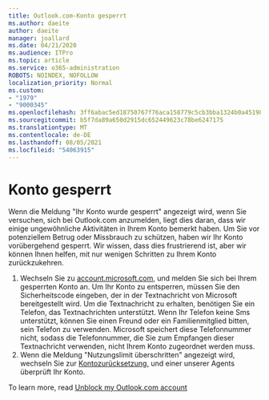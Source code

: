```yaml
---
title: Outlook.com-Konto gesperrt
ms.author: daeite
author: daeite
manager: joallard
ms.date: 04/21/2020
ms.audience: ITPro
ms.topic: article
ms.service: o365-administration
ROBOTS: NOINDEX, NOFOLLOW
localization_priority: Normal
ms.custom:
- "1979"
- "9000345"
ms.openlocfilehash: 3ff6abac5ed18750767f76aca158779c5cb3bba1324b0a451987cc37b4b0e239
ms.sourcegitcommit: b5f7da89a650d2915dc652449623c78be6247175
ms.translationtype: MT
ms.contentlocale: de-DE
ms.lasthandoff: 08/05/2021
ms.locfileid: "54063915"
---
```

# <a name="account-locked"></a>Konto gesperrt

Wenn die Meldung "Ihr Konto wurde gesperrt" angezeigt wird, wenn Sie versuchen, sich bei Outlook.com anzumelden, liegt dies daran, dass wir einige ungewöhnliche Aktivitäten in Ihrem Konto bemerkt haben. Um Sie vor potenziellem Betrug oder Missbrauch zu schützen, haben wir Ihr Konto vorübergehend gesperrt. Wir wissen, dass dies frustrierend ist, aber wir können Ihnen helfen, mit nur wenigen Schritten zu Ihrem Konto zurückzukehren.

1. Wechseln Sie zu [account.microsoft.com,](https://go.microsoft.com/fwlink/?linkid=2090484) und melden Sie sich bei Ihrem gesperrten Konto an. Um Ihr Konto zu entsperren, müssen Sie den Sicherheitscode eingeben, der in der Textnachricht von Microsoft bereitgestellt wird. Um die Textnachricht zu erhalten, benötigen Sie ein Telefon, das Textnachrichten unterstützt. Wenn Ihr Telefon keine Sms unterstützt, können Sie einen Freund oder ein Familienmitglied bitten, sein Telefon zu verwenden. Microsoft speichert diese Telefonnummer nicht, sodass die Telefonnummer, die Sie zum Empfangen dieser Textnachricht verwenden, nicht Ihrem Konto zugeordnet werden muss.
2. Wenn die Meldung "Nutzungslimit überschritten" angezeigt wird, wechseln Sie zur [Kontozurücksetzung,](https://go.microsoft.com/fwlink/?linkid=2090483) und einer unserer Agents überprüft Ihr Konto.

To learn more, read [Unblock my Outlook.com account](https://support.office.com/article/f4ad2701-d166-4d8b-8a6a-9af2a1f8a4c4?wt.mc_id=Office_Outlook_com_Alchemy) 